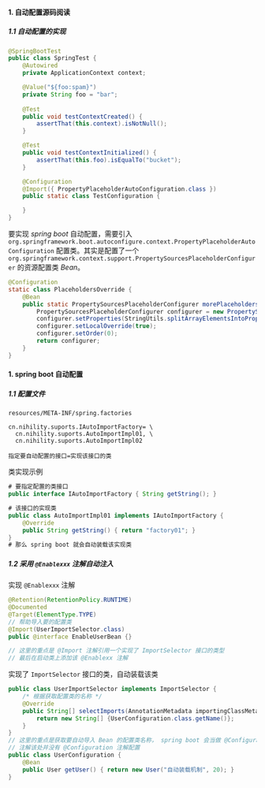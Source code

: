 #### 1. 自动配置源码阅读

##### 1.1 自动配置的实现

```java
@SpringBootTest
public class SpringTest {
    @Autowired
	private ApplicationContext context;

	@Value("${foo:spam}")
	private String foo = "bar";
    
	@Test
	public void testContextCreated() {
		assertThat(this.context).isNotNull();
	}

	@Test
	public void testContextInitialized() {
		assertThat(this.foo).isEqualTo("bucket");
	}

	@Configuration
	@Import({ PropertyPlaceholderAutoConfiguration.class })
	public static class TestConfiguration {

	}
}
```

要实现 *spring boot* 自动配置，需要引入 `org.springframework.boot.autoconfigure.context.PropertyPlaceholderAutoConfiguration` 配置类。其实是配置了一个 `org.springframework.context.support.PropertySourcesPlaceholderConfigurer` 的资源配置类 *Bean*。

```java
@Configuration
static class PlaceholdersOverride {
    @Bean
    public static PropertySourcesPlaceholderConfigurer morePlaceholders() {
        PropertySourcesPlaceholderConfigurer configurer = new PropertySourcesPlaceholderConfigurer();
        configurer.setProperties(StringUtils.splitArrayElementsIntoProperties(new String[] { "foo=spam" }, "="));
        configurer.setLocalOverride(true);
        configurer.setOrder(0);
        return configurer;
    }
}
```



#### 1. spring boot 自动配置

##### 1.1 配置文件

`resources/META-INF/spring.factories`

```
cn.nihility.suports.IAutoImportFactory= \
  cn.nihility.suports.AutoImportImpl01, \
  cn.nihility.suports.AutoImportImpl02

指定要自动配置的接口=实现该接口的类
```

类实现示例

```java
# 要指定配置的类接口
public interface IAutoImportFactory { String getString(); }

# 该接口的实现类
public class AutoImportImpl01 implements IAutoImportFactory {
    @Override
    public String getString() { return "factory01"; }
}
# 那么 spring boot 就会自动装载该实现类
```

##### 1.2 采用 `@Enablexxx` 注解自动注入

实现 `@Enablexxx` 注解

```java
@Retention(RetentionPolicy.RUNTIME)
@Documented
@Target(ElementType.TYPE)
// 帮助导入要的配置类
@Import(UserImportSelector.class)
public @interface EnableUserBean {}

// 这里的重点是 @Import 注解引用一个实现了 ImportSelector 接口的类型
// 最后在启动类上添加该 @Enablexx 注解
```

实现了 `ImportSelector` 接口的类，自动装载该类

```java
public class UserImportSelector implements ImportSelector {
    /* 根据获取配置类的名称 */
    @Override
    public String[] selectImports(AnnotationMetadata importingClassMetadata) {
        return new String[] {UserConfiguration.class.getName()};
    }
}
// 这里的重点是获取要自动导入 Bean 的配置类名称， spring boot 会当做 @Configuration 注解类处理
// 注解该处并没有 @Configuration 注解配置
public class UserConfiguration {
    @Bean
    public User getUser() { return new User("自动装载机制", 20); }
}
```

